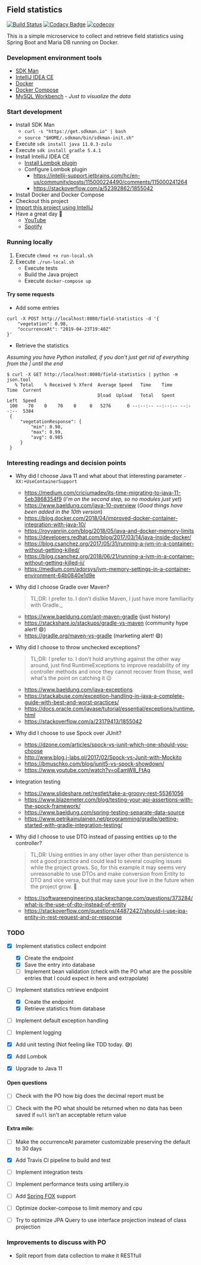 ## Field statistics

[![Build Status](https://travis-ci.org/danielpsf/fields-statistics.svg?branch=master)](https://travis-ci.org/danielpsf/fields-statistics)
[![Codacy Badge](https://api.codacy.com/project/badge/Grade/30207d739ffd4aa9a05aa1b86ba45d97)](https://app.codacy.com/app/danielpsf/fields-statistics?utm_source=github.com&utm_medium=referral&utm_content=danielpsf/fields-statistics&utm_campaign=Badge_Grade_Dashboard)
[![codecov](https://codecov.io/gh/danielpsf/fields-statistics/branch/master/graph/badge.svg)](https://codecov.io/gh/danielpsf/fields-statistics)

This is a simple microservice to collect and retrieve field statistics using Spring Boot and Maria DB running on Docker.



### Development environment tools

- [SDK Man](https://sdkman.io/) 
- [IntelliJ IDEA CE](https://www.jetbrains.com/idea/download)
- [Docker](https://docs.docker.com/install/)
- [Docker Compose](https://docs.docker.com/compose/install/)
- [MySQL Workbench](https://dev.mysql.com/downloads/workbench/) - _Just to visualize the data_


### Start development

- Install SDK Man
    - `curl -s "https://get.sdkman.io" | bash`
    - `source "$HOME/.sdkman/bin/sdkman-init.sh"`
- Execute `sdk install java 11.0.3-zulu`
- Execute `sdk install gradle 5.4.1`
- Install IntelliJ IDEA CE
    - [Install Lombok plugin](https://projectlombok.org/setup/intellij)
    - Configure Lombok plugin
        - https://intellij-support.jetbrains.com/hc/en-us/community/posts/115000224490/comments/115000241264
        - https://stackoverflow.com/a/52392862/1855042
- Install Docker and Docker Compose
- Checkout this project
- [Import this project using IntelliJ](https://www.jetbrains.com/help/idea/gradle.html#gradle_import_project_start)
- Have a great day :grimacing:
    - [YouTube](https://www.youtube.com/watch?v=-crsuEOlUO0&list=PLuIL0d4Qk6YOWHEmesQC1FNYM4bJ5jPWJ)
    - [Spotify](https://open.spotify.com/playlist/37i9dQZF1DX7KNKjOK0o75)

### Running locally

1. Execute `chmod +x run-local.sh`
2. Execute `./run-local.sh`
    - Execute tests
    - Build the Java project
    - Execute `docker-compose up`

#### Try some requests

- Add some entries

```
curl -X POST http://localhost:8080/field-statistics -d '{
    "vegetation": 0.98,
    "occurrenceAt": "2019-04-23T19:40Z"
}'
```

- Retrieve the statistics

_Assuming you have Python installed, if you don't just get rid of everything from the | until the end_

```
$ curl -X GET http://localhost:8080/field-statistics | python -m json.tool
   % Total    % Received % Xferd  Average Speed   Time    Time     Time  Current
                                  Dload  Upload   Total   Spent    Left  Speed
 100    70    0    70    0     0   5276      0 --:--:-- --:--:-- --:--:--  5384
 {
     "vegetationResponse": {
         "min": 0.98,
         "max": 0.99,
         "avg": 0.985
     }
 }
```

### Interesting readings and decision points

- Why did I choose Java 11 and what about that interesting parameter `-XX:+UseContainerSupport`
    - https://medium.com/criciumadev/its-time-migrating-to-java-11-5eb3868354f9 (_I'm on the second step, so no modules just yet_)
    - https://www.baeldung.com/java-10-overview (_Good things have been added in the 10th version_)
    - https://blog.docker.com/2018/04/improved-docker-container-integration-with-java-10/
    - https://royvanrijn.com/blog/2018/05/java-and-docker-memory-limits
    - https://developers.redhat.com/blog/2017/03/14/java-inside-docker/
    - https://blog.csanchez.org/2017/05/31/running-a-jvm-in-a-container-without-getting-killed/
    - https://blog.csanchez.org/2018/06/21/running-a-jvm-in-a-container-without-getting-killed-ii/
    - https://medium.com/adorsys/jvm-memory-settings-in-a-container-environment-64b0840e1d9e

- Why did I choose Gradle over Maven?

    > TL;DR: I prefer to. I don't dislike Maven, I just have more familiarity with Gradle._
    
    - https://www.baeldung.com/ant-maven-gradle (just history)
    - https://stackshare.io/stackups/gradle-vs-maven (community hype alert! :smile:)
    - https://gradle.org/maven-vs-gradle (marketing alert! :smile:)

- Why did I choose to throw unchecked exceptions?

    > TL;DR: I prefer to. I don't hold anything against the other way around, just find RuntimeExceptions to improve
    > readability of my controller methods and once they cannot recover from those, well what's the point on catching it :wink:

    - https://www.baeldung.com/java-exceptions
    - https://stackabuse.com/exception-handling-in-java-a-complete-guide-with-best-and-worst-practices/
    - https://docs.oracle.com/javase/tutorial/essential/exceptions/runtime.html
    - https://stackoverflow.com/a/23179413/1855042

- Why did I choose to use Spock over JUnit?
    - https://dzone.com/articles/spock-vs-junit-which-one-should-you-choose
    - http://www.blog.j-labs.pl/2017/02/Spock-vs-Junit-with-Mockito
    - https://bmuschko.com/blog/junit5-vs-spock-showdown/
    - https://www.youtube.com/watch?v=oEamW8_FtAg

- Integration testing
    - https://www.slideshare.net/restlet/take-a-groovy-rest-55361056
    - https://www.blazemeter.com/blog/testing-your-api-assertions-with-the-spock-framework/
    - https://www.baeldung.com/spring-testing-separate-data-source
    - https://www.petrikainulainen.net/programming/gradle/getting-started-with-gradle-integration-testing/

- Why did I choose to use DTO instead of passing entities up to the controller?

    > TL;DR: Using entities in any other layer other than persistence is not a good practice and could lead to several
    > coupling issues while the project grows. So, for this example it may seems very unreasonable to use DTOs and make
    > conversion from Entity to DTO and vice versa, but that may save your live in the future when the project grow. :grimacing:

    - https://softwareengineering.stackexchange.com/questions/373284/what-is-the-use-of-dto-instead-of-entity
    - https://stackoverflow.com/questions/44872427/should-i-use-jpa-entity-in-rest-request-and-or-response


### TODO

- [X] Implement statistics collect endpoint
    - [X] Create the endpoint
    - [X] Save the entry into database
    - [ ] Implement bean validation (check with the PO what are the possible entries that I could expect in here and extrapolate)
- [ ] Implement statistics retrieve endpoint
    - [X] Create the endpoint
    - [X] Retrieve statistics from database
- [ ] Implement default exception handling
- [ ] Implement logging
- [X] Add unit testing (Not feeling like TDD today. :sweat_smile:)
- [X] Add Lombok
- [X] Upgrade to Java 11


#### Open questions

- [ ] Check with the PO how big does the decimal report must be
- [ ] Check with the PO what should be returned when no data has been saved if `null` isn't an acceptable return value


#### Extra mile:

- [ ] Make the occurrenceAt parameter customizable preserving the default to 30 days
- [X] Add Travis CI pipeline to build and test
- [ ] Implement integration tests
- [ ] Implement performance tests using artillery.io
- [ ] Add [Spring FOX](https://www.baeldung.com/swagger-2-documentation-for-spring-rest-api) support
- [ ] Optimize docker-compose to limit memory and cpu
- [ ] Try to optimize JPA Query to use interface projection instead of class projection


### Improvements to discuss with PO
- Split report from data collection to make it RESTfull
